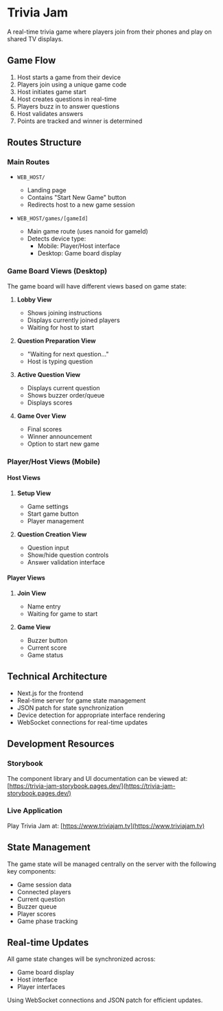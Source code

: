 # Trivia Jam

A real-time trivia game where players join from their phones and play on shared TV displays.

## Game Flow

1. Host starts a game from their device
2. Players join using a unique game code
3. Host initiates game start
4. Host creates questions in real-time
5. Players buzz in to answer questions
6. Host validates answers
7. Points are tracked and winner is determined

## Routes Structure

### Main Routes

- `WEB_HOST/`

  - Landing page
  - Contains "Start New Game" button
  - Redirects host to a new game session

- `WEB_HOST/games/[gameId]`
  - Main game route (uses nanoid for gameId)
  - Detects device type:
    - Mobile: Player/Host interface
    - Desktop: Game board display

### Game Board Views (Desktop)

The game board will have different views based on game state:

1. **Lobby View**

   - Shows joining instructions
   - Displays currently joined players
   - Waiting for host to start

2. **Question Preparation View**

   - "Waiting for next question..."
   - Host is typing question

3. **Active Question View**

   - Displays current question
   - Shows buzzer order/queue
   - Displays scores

4. **Game Over View**
   - Final scores
   - Winner announcement
   - Option to start new game

### Player/Host Views (Mobile)

#### Host Views

1. **Setup View**

   - Game settings
   - Start game button
   - Player management

2. **Question Creation View**
   - Question input
   - Show/hide question controls
   - Answer validation interface

#### Player Views

1. **Join View**

   - Name entry
   - Waiting for game to start

2. **Game View**
   - Buzzer button
   - Current score
   - Game status

## Technical Architecture

- Next.js for the frontend
- Real-time server for game state management
- JSON patch for state synchronization
- Device detection for appropriate interface rendering
- WebSocket connections for real-time updates

## Development Resources

### Storybook
The component library and UI documentation can be viewed at:
[https://trivia-jam-storybook.pages.dev/](https://trivia-jam-storybook.pages.dev/)

### Live Application
Play Trivia Jam at:
[https://www.triviajam.tv](https://www.triviajam.tv)

## State Management

The game state will be managed centrally on the server with the following key components:

- Game session data
- Connected players
- Current question
- Buzzer queue
- Player scores
- Game phase tracking

## Real-time Updates

All game state changes will be synchronized across:

- Game board display
- Host interface
- Player interfaces

Using WebSocket connections and JSON patch for efficient updates.
